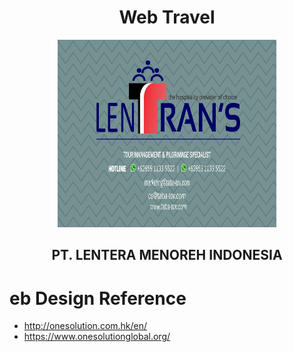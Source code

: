 <h1 align="center">Web Travel</h1>

<div align="center">
  <img src="logo (not fixed).jpeg" width="350" height="300" />
</div>

<h2 align="center">PT. LENTERA MENOREH INDONESIA</h2>

# eb Design Reference
* http://onesolution.com.hk/en/
* https://www.onesolutionglobal.org/

